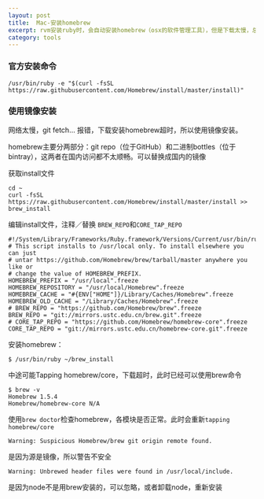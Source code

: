 ```yaml
---
layout: post
title:  Mac-安装homebrew
excerpt: rvm安装ruby时，会自动安装homebrew（osx的软件管理工具），但是下载太慢，总是安装失败，所以先单独安装homebrew，官方安装命令同样失败，所以使用镜像安装
category: tools
---
```


### 官方安装命令
```
/usr/bin/ruby -e "$(curl -fsSL https://raw.githubusercontent.com/Homebrew/install/master/install)"
```

### 使用镜像安装
网络太慢，git fetch… 报错，下载安装homebrew超时，所以使用镜像安装。

homebrew主要分两部分：git repo（位于GitHub）和二进制bottles（位于bintray），这两者在国内访问都不太顺畅。可以替换成国内的镜像

获取install文件
```
cd ~
curl -fsSL https://raw.githubusercontent.com/Homebrew/install/master/install >> brew_install
```

编辑install文件，注释／替换 ```BREW_REPO```和```CORE_TAP_REPO```

```
#!/System/Library/Frameworks/Ruby.framework/Versions/Current/usr/bin/ruby
# This script installs to /usr/local only. To install elsewhere you can just
# untar https://github.com/Homebrew/brew/tarball/master anywhere you like or
# change the value of HOMEBREW_PREFIX.
HOMEBREW_PREFIX = "/usr/local".freeze
HOMEBREW_REPOSITORY = "/usr/local/Homebrew".freeze
HOMEBREW_CACHE = "#{ENV["HOME"]}/Library/Caches/Homebrew".freeze
HOMEBREW_OLD_CACHE = "/Library/Caches/Homebrew".freeze
# BREW_REPO = "https://github.com/Homebrew/brew".freeze
BREW_REPO = "git://mirrors.ustc.edu.cn/brew.git".freeze
# CORE_TAP_REPO = "https://github.com/Homebrew/homebrew-core".freeze
CORE_TAP_REPO = "git://mirrors.ustc.edu.cn/homebrew-core.git".freeze
```

安装homebrew：
```
$ /usr/bin/ruby ~/brew_install
```

中途可能Tapping homebrew/core，下载超时，此时已经可以使用brew命令
```
$ brew -v
Homebrew 1.5.4
Homebrew/homebrew-core N/A
```

使用```brew doctor```检查homebrew，各模块是否正常。此时会重新```tapping homebrew/core```

```
Warning: Suspicious Homebrew/brew git origin remote found.
```
是因为源是镜像，所以警告不安全

```
Warning: Unbrewed header files were found in /usr/local/include.
```
是因为node不是用brew安装的，可以忽略，或者卸载node，重新安装

